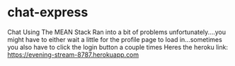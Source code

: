 # chat-express
Chat Using The MEAN Stack
Ran into a bit of problems unfortunately....you might have to either wait a little for the profile page to load in...sometimes you also have to click the login button a couple times
Heres the heroku link: https://evening-stream-8787.herokuapp.com
